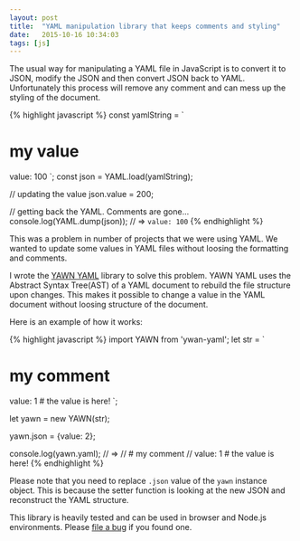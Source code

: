 ```yaml
---
layout: post
title:  "YAML manipulation library that keeps comments and styling"
date:   2015-10-16 10:34:03
tags: [js]
---
```


The usual way for manipulating a YAML file in JavaScript is to convert it to JSON, modify the JSON and then convert JSON back to YAML. Unfortunately this process will remove any comment and can mess up the styling of the document.


{% highlight javascript %}
const yamlString = `
  # my value
  value: 100
`;
const json = YAML.load(yamlString);

// updating the value
json.value = 200;

// getting back the YAML. Comments are gone...
console.log(YAML.dump(json)); // => `value: 100`
{% endhighlight %}

This was a problem in number of projects that we were using YAML. We wanted to update some values in YAML files without loosing the formatting and comments.

I wrote the [YAWN YAML](https://github.com/mohsen1/yawn-yaml) library to solve this problem. YAWN YAML uses the Abstract Syntax Tree(AST) of a YAML document to rebuild the file structure upon changes. This makes it possible to change a value in the YAML document without loosing structure of the document.

Here is an example of how it works:

{% highlight javascript %}
import YAWN from 'ywan-yaml';
let str = `
# my comment
value: 1 # the value is here!
`;

let yawn = new YAWN(str);

yawn.json = {value: 2};

console.log(yawn.yaml); // =>
// # my comment
// value: 1 # the value is here!
{% endhighlight %}

Please note that you need to replace `.json` value of the `yawn` instance object. This is because the setter function is looking at the new JSON and reconstruct the YAML structure.

This library is heavily tested and can be used in browser and Node.js environments. Please [file a bug](https://github.com/mohsen1/yawn-yaml/issues) if you found one.
